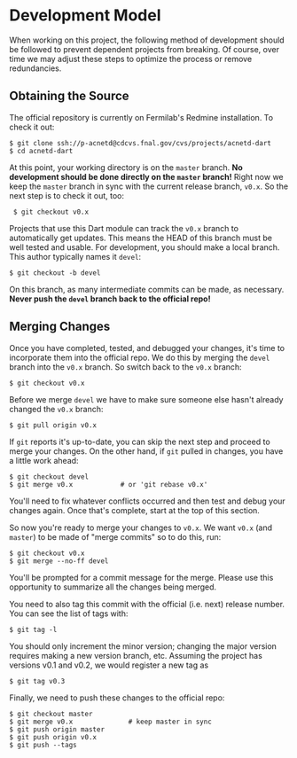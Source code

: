 # Development Model

When working on this project, the following method of
development should be followed to prevent dependent
projects from breaking. Of course, over time we may
adjust these steps to optimize the process or remove
redundancies.

## Obtaining the Source

The official repository is currently on Fermilab's Redmine
installation. To check it out:

    $ git clone ssh://p-acnetd@cdcvs.fnal.gov/cvs/projects/acnetd-dart
    $ cd acnetd-dart

At this point, your working directory is on the `master`
branch. **No development should be done directly on the
`master` branch!** Right now we keep the `master` branch in
sync with the current release branch, `v0.x`. So the next
step is to check it out, too:

     $ git checkout v0.x
 
Projects that use this Dart module can track the `v0.x`
branch to automatically get updates. This means the HEAD
of this branch must be well tested and usable. For
development, you should make a local branch. This author
typically names it `devel`:

    $ git checkout -b devel

On this branch, as many intermediate commits can be made,
as necessary. **Never push the `devel` branch back to the
official repo!**

## Merging Changes

Once you have completed, tested, and debugged your changes,
it's time to incorporate them into the official repo. We
do this by merging the `devel` branch into the `v0.x` branch.
So switch back to the `v0.x` branch:

    $ git checkout v0.x

Before we merge `devel` we have to make sure someone else
hasn't already changed the `v0.x` branch:

    $ git pull origin v0.x

If `git` reports it's up-to-date, you can skip the next step
and proceed to merge your changes. On the other hand, if
`git` pulled in changes, you have a little work ahead:

    $ git checkout devel
    $ git merge v0.x            # or 'git rebase v0.x'

You'll need to fix whatever conflicts occurred and then
test and debug your changes again. Once that's complete,
start at the top of this section.

So now you're ready to merge your changes to `v0.x`. We
want `v0.x` (and `master`) to be made of "merge commits"
so to do this, run:

    $ git checkout v0.x
    $ git merge --no-ff devel

You'll be prompted for a commit message for the merge. Please
use this opportunity to summarize all the changes being merged.

You need to also tag this commit with the official (i.e. next)
release number. You can see the list of tags with:

    $ git tag -l

You should only increment the minor version; changing the
major version requires making a new version branch, etc.
Assuming the project has versions v0.1 and v0.2, we would
register a new tag as

    $ git tag v0.3

Finally, we need to push these changes to the official repo:

    $ git checkout master
    $ git merge v0.x              # keep master in sync
    $ git push origin master
    $ git push origin v0.x
    $ git push --tags